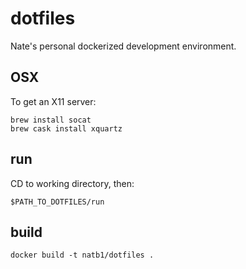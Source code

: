 # dotfiles

Nate's personal dockerized development environment.

## OSX
To get an X11 server:
```
brew install socat
brew cask install xquartz
```

## run
CD to working directory, then:
```
$PATH_TO_DOTFILES/run
```

## build
```
docker build -t natb1/dotfiles .
```
